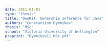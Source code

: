 ```yaml
---
date: 2011-01-01
type: "thesis"
title: "OwnKit: Ownership Inference for Java"
authors: "Constantine Dymnikov"
thesis: "MSc"
school: "Victoria University of Wellington"
preprint: "Dymnikov11_MSc.pdf"
---
```

